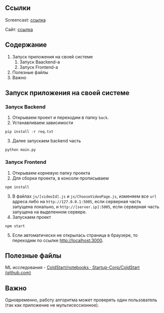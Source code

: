 ## Ссылки

Screencast: [ссылка](https://disk.yandex.ru/d/tOuoz6p9HlZ3lw)

Сайт: [ссылка](http://87.242.86.81:3000/)

## Содержание

1. Запуск приложения на своей системе
	1. Запуск Baackend-а
	2. Запуск Frontend-а
2. Полезные файлы
3. Важно
## Запуск приложения на своей системе
### Запуск Backend

1. Открываем проект и переходим в папку `back`. 
2. Устанавливаем зависимости 
```
pip install -r req.txt
```
3. Далее запускаем backend часть
```
python main.py
```

### Запуск Frontend

1. Открываем корневую папку проекта
2. Для сборки проекта, в консоли прописываем
```
npm install
```
3. В файлах `js/[videoId].js` и `js/ChooseVideoPage.js`, изменяем все `url` адреса либо на `http://127.0.0.1:5005`, если серверная часть запущена локально, и `http://[server.ip]:5005`, если серверная часть запущена на выделенном сервере.
4. Запускаем проект 
```
npm start
```
5. Если автоматически не открылась страница в браузере, то переходим по ссылке  [http://localhost:3000](http://localhost:3000).

## Полезные файлы

ML исследования - [ColdStart/notebooks · Startup-Corp/ColdStart (github.com)](https://github.com/Startup-Corp/ColdStart/tree/main/notebooks)

## Важно

Одновременно, работу алгоритма может проверять один пользователь (так как приложение не мультисессионное).
